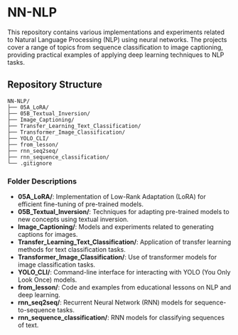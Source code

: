 # NN-NLP

This repository contains various implementations and experiments related to Natural Language Processing (NLP) using neural networks. The projects cover a range of topics from sequence classification to image captioning, providing practical examples of applying deep learning techniques to NLP tasks.

## Repository Structure

```
NN-NLP/
├── 05A_LoRA/
├── 05B_Textual_Inversion/
├── Image_Captioning/
├── Transfer_Learning_Text_Classification/
├── Transformer_Image_Classification/
├── YOLO_CLI/
├── from_lesson/
├── rnn_seq2seq/
├── rnn_sequence_classification/
└── .gitignore
```

### Folder Descriptions

* **05A_LoRA/**: Implementation of Low-Rank Adaptation (LoRA) for efficient fine-tuning of pre-trained models.
* **05B_Textual_Inversion/**: Techniques for adapting pre-trained models to new concepts using textual inversion.
* **Image_Captioning/**: Models and experiments related to generating captions for images.
* **Transfer_Learning_Text_Classification/**: Application of transfer learning methods for text classification tasks.
* **Transformer_Image_Classification/**: Use of transformer models for image classification tasks.
* **YOLO_CLI/**: Command-line interface for interacting with YOLO (You Only Look Once) models.
* **from_lesson/**: Code and examples from educational lessons on NLP and deep learning.
* **rnn_seq2seq/**: Recurrent Neural Network (RNN) models for sequence-to-sequence tasks.
* **rnn_sequence_classification/**: RNN models for classifying sequences of text.
